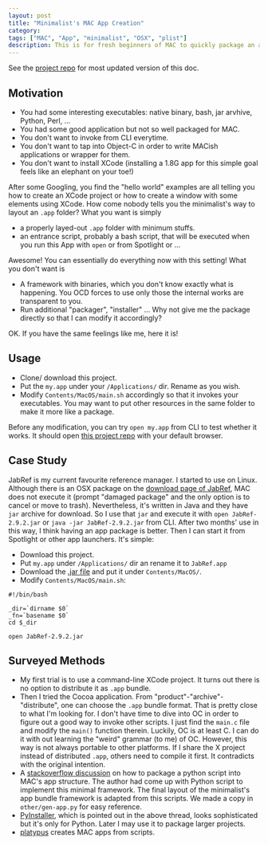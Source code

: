 ```yaml
---
layout: post
title: "Minimalist's MAC App Creation"
category: 
tags: ["MAC", "App", "minimalist", "OSX", "plist"]
description: This is for fresh beginners of MAC to quickly package an application in the `.app` format.
---
```


See the [project repo](https://github.com/hupili/min-mac-app/) for most updated version of this doc.

## Motivation

   * You had some interesting executables: native binary, bash, jar arvhive, Python, Perl, ...
   * You had some good application but not so well packaged for MAC.
   * You don't want to invoke from CLI everytime. 
   * You don't want to tap into Object-C in order to write MACish applications or wrapper for them. 
   * You don't want to install XCode 
   (installing a 1.8G app for this simple goal feels like an elephant on your toe!)

After some Googling, 
you find the "hello world" examples are all telling you how to create an XCode project
or how to create a window with some elements using XCode. 
How come nobody tells you the minimalist's way to layout an `.app` folder?
What you want is simply

   * a properly layed-out `.app` folder with minimum stuffs.
   * an entrance script, probably a bash script, that will be executed 
   when you run this App with `open` or from Spotlight or ...

Awesome!
You can essentially do everything now with this setting! 
What you don't want is

   * A framework with binaries, which you don't know exactly what is happening.
   You OCD forces to use only those the internal works are transparent to you. 
   * Run additional "packager", "installer" ... 
   Why not give me the package directly so that I can modify it accordingly? 

OK. 
If you have the same feelings like me, here it is!

## Usage

   * Clone/ download this project. 
   * Put the `my.app` under your `/Applications/` dir. 
   Rename as you wish. 
   * Modify `Contents/MacOS/main.sh` accordingly so that it invokes your executables. 
   You may want to put other resources in the same folder to make it more like a package. 

Before any modification, you can try `open my.app` from CLI to test whether it works. 
It should open [this project repo](https://github.com/hupili/min-mac-app/) with your default browser.

## Case Study

JabRef is my current favourite reference manager. 
I started to use on Linux. 
Although there is an OSX package on the 
[download page of JabRef](http://sourceforge.net/projects/jabref/files/jabref/2.9.2),
MAC does not execute it
(prompt "damaged package" and the only option is to cancel or move to trash).
Nevertheless, it's written in Java and they have `jar` archive for download. 
So I use that `jar` and execute it with 
`open JabRef-2.9.2.jar`
or
`java -jar JabRef-2.9.2.jar`
from CLI.
After two months' use in this way, I think having an app package is better. 
Then I can start it from Spotlight or other app launchers. 
It's simple:

   * Download this project. 
   * Put `my.app` under `/Applications/` dir an rename it to `JabRef.app`
   * Download the 
   [.jar file](http://sourceforge.net/projects/jabref/files/jabref/2.9.2/)
   and put it under `Contents/MacOS/`.
   * Modify `Contents/MacOS/main.sh`:

```
#!/bin/bash

_dir=`dirname $0`
_fn=`basename $0`
cd $_dir

open JabRef-2.9.2.jar
```

## Surveyed Methods

   * My first trial is to use a command-line XCode project.
   It turns out there is no option to distribute it as `.app` bundle. 
   * Then I tried the Cocoa application. 
   From "product"-"archive"-"distribute", one can choose the `.app` bundle format. 
   That is pretty close to what I'm looking for. 
   I don't have time to dive into OC in order to figure out a good way to invoke other scripts. 
   I just find the `main.c` file and modify the `main()` function therein. 
   Luckily, OC is at least C.
   I can do it with out learning the "weird" grammar (to me) of OC.
   However, this way is not always portable to other platforms.
   If I share the X project instead of distributed `.app`, others need to compile it first. 
   It contradicts with the original intention. 
   * A [stackoverflow discussion](http://stackoverflow.com/questions/7404792/how-to-create-mac-application-bundle-for-python-script-via-python) 
   on how to package a python script into MAC's app structure. 
   The author had come up with Python script to implement this minimal framework. 
   The final layout of the minimalist's app bundle framework is adapted from this scripts. 
   We made a copy in `other/gen-app.py` for easy reference. 
   * [PyInstaller](http://www.pyinstaller.org), 
   which is pointed out in the above thread, 
   looks sophisticated but it's only for Python. 
   Later I may use it to package larger projects. 
   * [platypus](http://sveinbjorn.org/platypus) creates MAC apps from scripts. 
   
